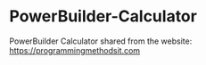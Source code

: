 # PowerBuilder-Calculator
PowerBuilder Calculator
shared from the website: https://programmingmethodsit.com
